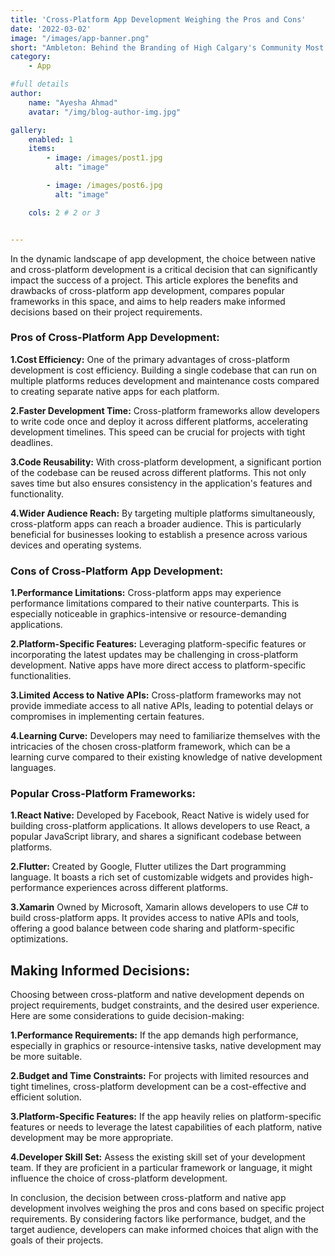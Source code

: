 ```yaml
---
title: 'Cross-Platform App Development Weighing the Pros and Cons'
date: '2022-03-02'
image: "/images/app-banner.png"
short: "Ambleton: Behind the Branding of High Calgary's Community Most innovative and successful builders and real estate..."
category:
    - App

#full details
author:
    name: "Ayesha Ahmad"
    avatar: "/img/blog-author-img.jpg"

gallery:
    enabled: 1
    items:
        - image: /images/post1.jpg
          alt: "image"

        - image: /images/post6.jpg
          alt: "image"

    cols: 2 # 2 or 3


---
```


In the dynamic landscape of app development, the choice between native and cross-platform development is a critical decision that can significantly impact the success of a project. This article explores the benefits and drawbacks of cross-platform app development, compares popular frameworks in this space, and aims to help readers make informed decisions based on their project requirements.

### Pros of Cross-Platform App Development:

**1.Cost Efficiency:**
One of the primary advantages of cross-platform development is cost efficiency. Building a single codebase that can run on multiple platforms reduces development and maintenance costs compared to creating separate native apps for each platform.

**2.Faster Development Time:** 
Cross-platform frameworks allow developers to write code once and deploy it across different platforms, accelerating development timelines. This speed can be crucial for projects with tight deadlines.

**3.Code Reusability:**
With cross-platform development, a significant portion of the codebase can be reused across different platforms. This not only saves time but also ensures consistency in the application's features and functionality.

**4.Wider Audience Reach:** 
By targeting multiple platforms simultaneously, cross-platform apps can reach a broader audience. This is particularly beneficial for businesses looking to establish a presence across various devices and operating systems.

### Cons of Cross-Platform App Development:

**1.Performance Limitations:**
Cross-platform apps may experience performance limitations compared to their native counterparts. This is especially noticeable in graphics-intensive or resource-demanding applications.

**2.Platform-Specific Features:**
Leveraging platform-specific features or incorporating the latest updates may be challenging in cross-platform development. Native apps have more direct access to platform-specific functionalities.

**3.Limited Access to Native APIs:**
Cross-platform frameworks may not provide immediate access to all native APIs, leading to potential delays or compromises in implementing certain features.

**4.Learning Curve:**
Developers may need to familiarize themselves with the intricacies of the chosen cross-platform framework, which can be a learning curve compared to their existing knowledge of native development languages.

### Popular Cross-Platform Frameworks:

**1.React Native:**
Developed by Facebook, React Native is widely used for building cross-platform applications. It allows developers to use React, a popular JavaScript library, and shares a significant codebase between platforms.

**2.Flutter:**
Created by Google, Flutter utilizes the Dart programming language. It boasts a rich set of customizable widgets and provides high-performance experiences across different platforms.

**3.Xamarin**
Owned by Microsoft, Xamarin allows developers to use C# to build cross-platform apps. It provides access to native APIs and tools, offering a good balance between code sharing and platform-specific optimizations.

## Making Informed Decisions:

Choosing between cross-platform and native development depends on project requirements, budget constraints, and the desired user experience. Here are some considerations to guide decision-making:

**1.Performance Requirements:**
If the app demands high performance, especially in graphics or resource-intensive tasks, native development may be more suitable.

**2.Budget and Time Constraints:**
For projects with limited resources and tight timelines, cross-platform development can be a cost-effective and efficient solution.

**3.Platform-Specific Features:** 
If the app heavily relies on platform-specific features or needs to leverage the latest capabilities of each platform, native development may be more appropriate.

**4.Developer Skill Set:** 
Assess the existing skill set of your development team. If they are proficient in a particular framework or language, it might influence the choice of cross-platform development.

In conclusion, the decision between cross-platform and native app development involves weighing the pros and cons based on specific project requirements. By considering factors like performance, budget, and the target audience, developers can make informed choices that align with the goals of their projects.